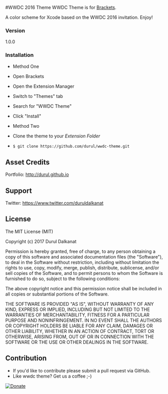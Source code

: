 #WWDC 2016 Theme
WWDC Theme is for [Brackets](http://brackets.io/).

A color scheme for Xcode based on the WWDC 2016 invitation. Enjoy!

### Version
1.0.0

### Installation
 - Method One
  - Open Brackets
  - Open the Extension Manager
  - Switch to "Themes" tab
  - Search for "WWDC Theme"
  - Click "Install"

 - Method Two
  - Clone the theme to your *Extension Folder*
  - ```sh
    $ git clone https://github.com/durul/wwdc-theme.git
    ```

## Asset Credits
Portfolio: http://durul.github.io


## Support
Twitter: https://www.twitter.com/duruldalkanat


## License

The MIT License (MIT)

Copyright (c) 2017 Durul Dalkanat

Permission is hereby granted, free of charge, to any person obtaining a copy of this software and associated documentation files (the "Software"), to deal in the Software without restriction, including without limitation the rights to use, copy, modify, merge, publish, distribute, sublicense, and/or sell copies of the Software, and to permit persons to whom the Software is furnished to do so, subject to the following conditions:

The above copyright notice and this permission notice shall be included in all copies or substantial portions of the Software.

THE SOFTWARE IS PROVIDED "AS IS", WITHOUT WARRANTY OF ANY KIND, EXPRESS OR IMPLIED, INCLUDING BUT NOT LIMITED TO THE WARRANTIES OF MERCHANTABILITY, FITNESS FOR A PARTICULAR PURPOSE AND NONINFRINGEMENT. IN NO EVENT SHALL THE AUTHORS OR COPYRIGHT HOLDERS BE LIABLE FOR ANY CLAIM, DAMAGES OR OTHER LIABILITY, WHETHER IN AN ACTION OF CONTRACT, TORT OR OTHERWISE, ARISING FROM, OUT OF OR IN CONNECTION WITH THE SOFTWARE OR THE USE OR OTHER DEALINGS IN THE SOFTWARE.


## Contribution
- If you'd like to contribute please submit a pull request via GitHub.
- Like wwdc theme? Get us a coffee ;-)

[![Donate](https://www.paypalobjects.com/en_US/i/btn/btn_donate_LG.gif)](https://paypal.me/DurulDalkanat)
